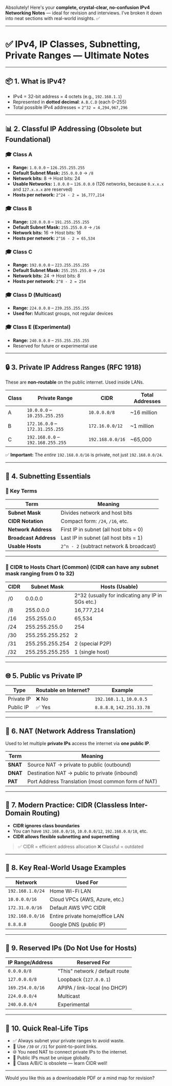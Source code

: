 Absolutely! Here's your **complete, crystal-clear, no-confusion IPv4 Networking Notes** — ideal for revision and interviews.
I’ve broken it down into neat sections with real-world insights. ✅

---

# ✅ **IPv4, IP Classes, Subnetting, Private Ranges — Ultimate Notes**

---

## 📦 1. **What is IPv4?**

* IPv4 = 32-bit address = 4 octets (e.g., `192.168.1.1`)
* Represented in **dotted decimal**: `A.B.C.D` (each 0–255)
* Total possible IPv4 addresses = `2^32 = 4,294,967,296`

---

## 📊 2. **Classful IP Addressing (Obsolete but Foundational)**

### 🎓 Class A

* **Range:** `1.0.0.0` – `126.255.255.255`
* **Default Subnet Mask:** `255.0.0.0` → `/8`
* **Network bits:** 8 → Host bits: 24
* **Usable Networks:** `1.0.0.0` – `126.0.0.0` (126 networks, because `0.x.x.x` and `127.x.x.x` are reserved)
* **Hosts per network:** `2^24 - 2 = 16,777,214`

### 🎓 Class B

* **Range:** `128.0.0.0` – `191.255.255.255`
* **Default Subnet Mask:** `255.255.0.0` → `/16`
* **Network bits:** 16 → Host bits: 16
* **Hosts per network:** `2^16 - 2 = 65,534`

### 🎓 Class C

* **Range:** `192.0.0.0` – `223.255.255.255`
* **Default Subnet Mask:** `255.255.255.0` → `/24`
* **Network bits:** 24 → Host bits: 8
* **Hosts per network:** `2^8 - 2 = 254`

### 🎓 Class D (Multicast)

* **Range:** `224.0.0.0` – `239.255.255.255`
* **Used for:** Multicast groups, not regular devices

### 🎓 Class E (Experimental)

* **Range:** `240.0.0.0` – `255.255.255.255`
* Reserved for future or experimental use

---

## 🔒 3. **Private IP Address Ranges (RFC 1918)**

These are **non-routable** on the public internet. Used inside LANs.

| Class | Private Range                     | CIDR             | Total Addresses |
| ----- | --------------------------------- | ---------------- | --------------- |
| A     | `10.0.0.0` – `10.255.255.255`     | `10.0.0.0/8`     | \~16 million    |
| B     | `172.16.0.0` – `172.31.255.255`   | `172.16.0.0/12`  | \~1 million     |
| C     | `192.168.0.0` – `192.168.255.255` | `192.168.0.0/16` | \~65,000        |

✅ **Important:** The *entire* `192.168.0.0/16` is private, not just `192.168.0.0/24`.

---

## 🧮 4. **Subnetting Essentials**

### 📘 Key Terms

| Term                  | Meaning                                  |
| --------------------- | ---------------------------------------- |
| **Subnet Mask**       | Divides network and host bits            |
| **CIDR Notation**     | Compact form: `/24`, `/16`, etc.         |
| **Network Address**   | First IP in subnet (all host bits = 0)   |
| **Broadcast Address** | Last IP in subnet (all host bits = 1)    |
| **Usable Hosts**      | `2^n - 2` (subtract network & broadcast) |

---

### 📏 CIDR to Hosts Chart (Common) (CIDR can have any subnet mask ranging from 0 to 32)

| CIDR | Subnet Mask     | Hosts (Usable)  |
| ---- | --------------- | --------------- |
| /0   | 0.0.0.0         | 2^32 (usually for indicating any IP in SGs etc.) |
| /8   | 255.0.0.0       | 16,777,214      |
| /16  | 255.255.0.0     | 65,534          |
| /24  | 255.255.255.0   | 254             |
| /30  | 255.255.255.252 | 2               |
| /31  | 255.255.255.254 | 2 (special P2P) |
| /32  | 255.255.255.255 | 1 (single host) |

---

## 🌐 5. **Public vs Private IP**

| Type       | Routable on Internet? | Example                    |
| ---------- | --------------------- | -------------------------- |
| Private IP | ❌ No                  | `192.168.1.1`, `10.0.0.5`  |
| Public IP  | ✅ Yes                 | `8.8.8.8`, `142.251.33.78` |

---

## 🔁 6. **NAT (Network Address Translation)**

Used to let multiple **private IPs** access the internet via **one public IP**.

| Term     | Meaning                                            |
| -------- | -------------------------------------------------- |
| **SNAT** | Source NAT → private to public (outbound)          |
| **DNAT** | Destination NAT → public to private (inbound)      |
| **PAT**  | Port Address Translation (most common form of NAT) |

---

## 🧠 7. **Modern Practice: CIDR (Classless Inter-Domain Routing)**

* **CIDR ignores class boundaries**
* You can have `192.168.0.0/16`, `10.0.0.0/12`, `192.168.0.0/18`, etc.
* **CIDR allows flexible subnetting and supernetting**

> ✅ CIDR = efficient address allocation
> ❌ Classful = outdated

---

## 🚀 8. **Key Real-World Usage Examples**

| Network          | Used For                       |
| ---------------- | ------------------------------ |
| `192.168.1.0/24` | Home Wi-Fi LAN                 |
| `10.0.0.0/16`    | Cloud VPCs (AWS, Azure, etc.)  |
| `172.31.0.0/16`  | Default AWS VPC CIDR           |
| `192.168.0.0/16` | Entire private home/office LAN |
| `8.8.8.8`        | Google DNS (public IP)         |

---

## 🧾 9. **Reserved IPs (Do Not Use for Hosts)**

| IP Range/Address | Reserved For                   |
| ---------------- | ------------------------------ |
| `0.0.0.0/8`      | "This" network / default route |
| `127.0.0.0/8`    | Loopback (`127.0.0.1`)         |
| `169.254.0.0/16` | APIPA / link-local (no DHCP)   |
| `224.0.0.0/4`    | Multicast                      |
| `240.0.0.0/4`    | Experimental                   |

---

## 📌 10. **Quick Real-Life Tips**

* ✅ Always subnet your private ranges to avoid waste.
* 🧱 Use `/30` or `/31` for point-to-point links.
* 🌐 You need NAT to connect private IPs to the internet.
* 🔐 Public IPs must be unique globally.
* 🧠 Class A/B/C is obsolete — learn CIDR well!

---

Would you like this as a downloadable PDF or a mind map for revision?
